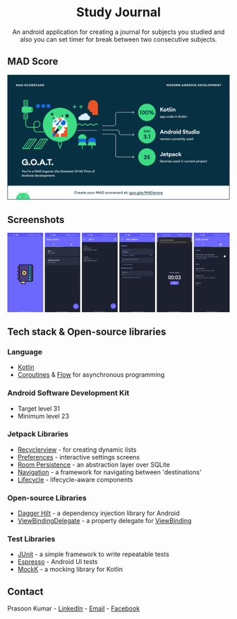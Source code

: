 <h1 align="center">Study Journal</h1>

<p align="center">
An android application for creating a journal for subjects you studied and also you can set timer for break between two consecutive
subjects.
</p>

## MAD Score

![summary](docs/screenshots/mad_score.png)

## Screenshots

<p align="center">
<img src="docs/screenshots/img-1.jpg" width="16%"/>
<img src="docs/screenshots/img-2.jpg" width="16%"/>
<img src="docs/screenshots/img-3.jpg" width="16%"/>
<img src="docs/screenshots/img-4.jpg" width="16%"/>
<img src="docs/screenshots/img-5.jpg" width="16%"/>
<img src="docs/screenshots/img-6.jpg" width="16%"/>
</p>

## Tech stack & Open-source libraries

### Language

- [Kotlin](https://kotlinlang.org)
- [Coroutines](https://kotlinlang.org/docs/coroutines-overview.html)
  & [Flow](https://kotlinlang.org/docs/flow.html) for asynchronous programming

### Android Software Development Kit

- Target level 31
- Minimum level 23

### Jetpack Libraries

- [Recyclerview](https://developer.android.com/jetpack/androidx/releases/recyclerview) - for creating
  dynamic lists
- [Preferences](https://developer.android.com/jetpack/androidx/releases/preference) - interactive
  settings screens
- [Room Persistence](https://developer.android.com/jetpack/androidx/releases/room) - an abstraction
  layer over SQLite
- [Navigation](https://developer.android.com/jetpack/androidx/releases/navigation) - a framework for
  navigating between 'destinations'
- [Lifecycle](https://developer.android.com/jetpack/androidx/releases/lifecycle) - lifecycle-aware
  components

### Open-source Libraries

- [Dagger Hilt](https://dagger.dev/hilt/) - a dependency injection library for Android
- [ViewBindingDelegate](https://github.com/kirich1409/ViewBindingPropertyDelegate) - a property
  delegate for [ViewBinding](https://developer.android.com/topic/libraries/view-binding)

### Test Libraries

- [JUnit](https://junit.org/junit4/) - a simple framework to write repeatable tests
- [Espresso](https://developer.android.com/training/testing/espresso) - Android UI tests
- [MockK](https://mockk.io) - a mocking library for Kotlin

## Contact

Prasoon Kumar - [LinkedIn](https://linkedin.com/in/prasoon0) - [Email](mailto:prasoonk187@gmail.com) - [Facebook](https://www.facebook.com/prasoon0)
